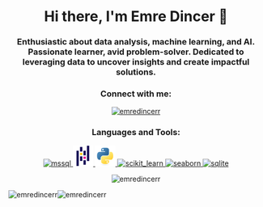 <h1 align="center">Hi there, I'm Emre Dincer 👋</h1>
<h3 align="center">Enthusiastic about data analysis, machine learning, and AI. Passionate learner, avid problem-solver. Dedicated to leveraging data to uncover insights and create impactful solutions.</h3>

<h3 align="center">Connect with me:</h3>
<p align="center">
    <a href="https://linkedin.com/in/emredincerr" target="blank">
        <img src="https://raw.githubusercontent.com/rahuldkjain/github-profile-readme-generator/master/src/images/icons/Social/linked-in-alt.svg" alt="emredincerr" height="30" width="40" />
    </a>
</p>


<h3 align="center">Languages and Tools:</h3>
<p align="center">
    <a href="https://www.microsoft.com/en-us/sql-server" target="_blank" rel="noreferrer">
        <img src="https://www.svgrepo.com/show/303229/microsoft-sql-server-logo.svg" alt="mssql" width="40" height="40"/>
    </a>
    <a href="https://pandas.pydata.org/" target="_blank" rel="noreferrer">
        <img src="https://raw.githubusercontent.com/devicons/devicon/2ae2a900d2f041da66e950e4d48052658d850630/icons/pandas/pandas-original.svg" alt="pandas" width="40" height="40"/>
    </a>
    <a href="https://www.python.org" target="_blank" rel="noreferrer">
        <img src="https://raw.githubusercontent.com/devicons/devicon/master/icons/python/python-original.svg" alt="python" width="40" height="40"/>
    </a>
    <a href="https://scikit-learn.org/" target="_blank" rel="noreferrer">
        <img src="https://upload.wikimedia.org/wikipedia/commons/0/05/Scikit_learn_logo_small.svg" alt="scikit_learn" width="40" height="40"/>
    </a>
    <a href="https://seaborn.pydata.org/" target="_blank" rel="noreferrer">
        <img src="https://seaborn.pydata.org/_images/logo-mark-lightbg.svg" alt="seaborn" width="40" height="40"/>
    </a>
    <a href="https://www.sqlite.org/" target="_blank" rel="noreferrer">
        <img src="https://www.vectorlogo.zone/logos/sqlite/sqlite-icon.svg" alt="sqlite" width="40" height="40"/>
    </a>
</p>


<p align="center"> <img src="https://komarev.com/ghpvc/?username=emredincerr&label=Profile%20views&color=30bb39&style=flat" alt="emredincerr" /> </p>


<div style="display:flex">
    <img align="left" src="https://github-readme-stats.vercel.app/api?username=emredincerr&show_icons=true&theme=dark&text_color=397dc6&locale=en" alt="emredincerr" width="auto" height="180" />
    <img align="left" src="https://github-readme-stats.vercel.app/api/top-langs?username=emredincerr&show_icons=true&theme=dark&locale=en&layout=compact" alt="emredincerr" width="auto" height="180" />
</div>


